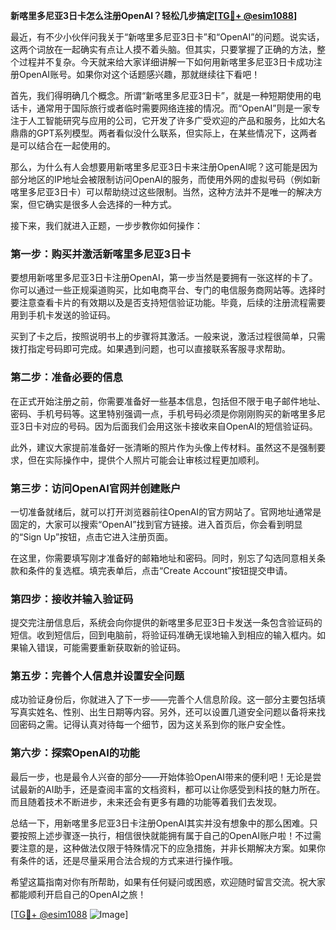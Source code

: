 **新喀里多尼亚3日卡怎么注册OpenAI？轻松几步搞定[[TG💪+ @esim1088](https://t.me/s/esim1088)]**

最近，有不少小伙伴问我关于“新喀里多尼亚3日卡”和“OpenAI”的问题。说实话，这两个词放在一起确实有点让人摸不着头脑。但其实，只要掌握了正确的方法，整个过程并不复杂。今天就来给大家详细讲解一下如何用新喀里多尼亚3日卡成功注册OpenAI账号。如果你对这个话题感兴趣，那就继续往下看吧！

首先，我们得明确几个概念。所谓“新喀里多尼亚3日卡”，就是一种短期使用的电话卡，通常用于国际旅行或者临时需要网络连接的情况。而“OpenAI”则是一家专注于人工智能研究与应用的公司，它开发了许多广受欢迎的产品和服务，比如大名鼎鼎的GPT系列模型。两者看似没什么联系，但实际上，在某些情况下，这两者是可以结合在一起使用的。

那么，为什么有人会想要用新喀里多尼亚3日卡来注册OpenAI呢？这可能是因为部分地区的IP地址会被限制访问OpenAI的服务，而使用外网的虚拟号码（例如新喀里多尼亚3日卡）可以帮助绕过这些限制。当然，这种方法并不是唯一的解决方案，但它确实是很多人会选择的一种方式。

接下来，我们就进入正题，一步步教你如何操作：

### 第一步：购买并激活新喀里多尼亚3日卡

要想用新喀里多尼亚3日卡注册OpenAI，第一步当然是要拥有一张这样的卡了。你可以通过一些正规渠道购买，比如电商平台、专门的电信服务商网站等。选择时要注意查看卡片的有效期以及是否支持短信验证功能。毕竟，后续的注册流程需要用到手机卡发送的验证码。

买到了卡之后，按照说明书上的步骤将其激活。一般来说，激活过程很简单，只需拨打指定号码即可完成。如果遇到问题，也可以直接联系客服寻求帮助。

### 第二步：准备必要的信息

在正式开始注册之前，你需要准备好一些基本信息，包括但不限于电子邮件地址、密码、手机号码等。这里特别强调一点，手机号码必须是你刚刚购买的新喀里多尼亚3日卡对应的号码。因为后面我们会用这张卡接收来自OpenAI的短信验证码。

此外，建议大家提前准备好一张清晰的照片作为头像上传材料。虽然这不是强制要求，但在实际操作中，提供个人照片可能会让审核过程更加顺利。

### 第三步：访问OpenAI官网并创建账户

一切准备就绪后，就可以打开浏览器前往OpenAI的官方网站了。官网地址通常是固定的，大家可以搜索“OpenAI”找到官方链接。进入首页后，你会看到明显的“Sign Up”按钮，点击它进入注册页面。

在这里，你需要填写刚才准备好的邮箱地址和密码。同时，别忘了勾选同意相关条款和条件的复选框。填完表单后，点击“Create Account”按钮提交申请。

### 第四步：接收并输入验证码

提交完注册信息后，系统会向你提供的新喀里多尼亚3日卡发送一条包含验证码的短信。收到短信后，回到电脑前，将验证码准确无误地输入到相应的输入框内。如果输入错误，可能需要重新获取新的验证码。

### 第五步：完善个人信息并设置安全问题

成功验证身份后，你就进入了下一步——完善个人信息阶段。这一部分主要包括填写真实姓名、性别、出生日期等内容。另外，还可以设置几道安全问题以备将来找回密码之需。记得认真对待每一个细节，因为这关系到你的账户安全性。

### 第六步：探索OpenAI的功能

最后一步，也是最令人兴奋的部分——开始体验OpenAI带来的便利吧！无论是尝试最新的AI助手，还是查阅丰富的文档资料，都可以让你感受到科技的魅力所在。而且随着技术不断进步，未来还会有更多有趣的功能等着我们去发现。

总结一下，用新喀里多尼亚3日卡注册OpenAI其实并没有想象中的那么困难。只要按照上述步骤逐一执行，相信很快就能拥有属于自己的OpenAI账户啦！不过需要注意的是，这种做法仅限于特殊情况下的应急措施，并非长期解决方案。如果你有条件的话，还是尽量采用合法合规的方式来进行操作哦。

希望这篇指南对你有所帮助，如果有任何疑问或困惑，欢迎随时留言交流。祝大家都能顺利开启自己的OpenAI之旅！

[[TG💪+ @esim1088](https://t.me/s/esim1088) ![Image](https://i.postimg.cc/4NQfJmqS/Snipaste-2025-05-13-00-14-12.png)]